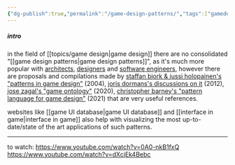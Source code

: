 ```yaml
---
{"dg-publish":true,"permalink":"/game-design-patterns/","tags":["gamedesign","patterns","🌱"]}
---
```


##### intro

in the field of [[topics/game design\|game design]] there are no consolidated "[[game design patterns\|game design patterns]]", as it's much more popular with [architects](https://patternlanguage.cc/), [designers](https://maggieappleton.com/patterns) and [software engineers](https://gordonbrander.com/pattern/), however there are proposals and compilations made by [staffan bjork & jussi holopainen's "patterns in game design"](http://virt10.itu.chalmers.se/index.php/Main_Page) (2004), [joris dormans's discussions on it](https://pure.hva.nl/ws/portalfiles/portal/141730/556198_Dissertatie_Dormans.pdf) (2012), [jose zagal's "game ontology"](https://www.gameontology.com/index.php/Main_Page) (2020), [christopher barney's "pattern language for game design"](https://patternlanguageforgamedesign.com/PatternLibraryApp/PatternLibrary/) (2021) that are very useful references.

websites like [[game UI database\|game UI database]] and [[interface in game\|interface in game]] also help with visualizing the most up-to-date/state of the art applications of such patterns.

---
to watch:
https://www.youtube.com/watch?v=0A0-nkB1fxQ
https://www.youtube.com/watch?v=dXcjEk4Bebc
